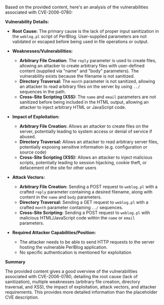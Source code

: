 Based on the provided content, here's an analysis of the vulnerabilities associated with CVE-2006-0780:

**Vulnerability Details:**

*   **Root Cause:** The primary cause is the lack of proper input sanitization in the `weblog.pl` script of PerlBlog. User-supplied parameters are not validated or escaped before being used in file operations or output.

*   **Weaknesses/Vulnerabilities:**
    *   **Arbitrary File Creation:** The `reply` parameter is used to create files, allowing an attacker to create arbitrary files with user-defined content (supplied via "name" and "body" parameters). The vulnerability exists because the filename is not sanitized.
    *   **Directory Traversal:** The `month` parameter is not sanitized, allowing an attacker to read arbitrary files on the server by using `../` sequences in the path.
    *   **Cross-Site Scripting (XSS):** The `name` and `email` parameters are not sanitized before being included in the HTML output, allowing an attacker to inject arbitrary HTML or JavaScript code.

*   **Impact of Exploitation:**
    *   **Arbitrary File Creation:** Allows an attacker to create files on the server, potentially leading to system access or denial of service if abused.
    *   **Directory Traversal:** Allows an attacker to read arbitrary server files, potentially exposing sensitive information (e.g. configuration or source code)
    *   **Cross-Site Scripting (XSS):** Allows an attacker to inject malicious scripts, potentially leading to session hijacking, cookie theft, or defacement of the site for other users

*   **Attack Vectors:**
    *   **Arbitrary File Creation:** Sending a POST request to `weblog.pl` with a crafted `reply` parameter containing a desired filename, along with content in the `name` and `body` parameters.
    *   **Directory Traversal:** Sending a GET request to `weblog.pl` with a crafted `month` parameter containing `../` sequences.
    *   **Cross-Site Scripting:** Sending a POST request to `weblog.pl` with malicious HTML/JavaScript code within the `name` or `email` parameters.

*   **Required Attacker Capabilities/Position:**
    *   The attacker needs to be able to send HTTP requests to the server hosting the vulnerable PerlBlog application.
    *   No specific authentication is mentioned for exploitation

**Summary**

The provided content gives a good overview of the vulnerabilities associated with CVE-2006-0780, detailing the root cause (lack of sanitization), multiple weaknesses (arbitrary file creation, directory traversal, and XSS), the impact of exploitation, attack vectors, and attacker requirements. This provides more detailed information than the placeholder CVE description.